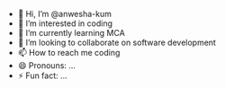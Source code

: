 - 👋 Hi, I’m @anwesha-kum
- 👀 I’m interested in coding 
- 🌱 I’m currently learning MCA 
- 💞️ I’m looking to collaborate on software development 
- 📫 How to reach me coding 
- 😄 Pronouns: ...
- ⚡ Fun fact: ...

<!---
anwesha-kum/anwesha-kum is a ✨ special ✨ repository because its `README.md` (this file) appears on your GitHub profile.
You can click the Preview link to take a look at your changes.
--->

